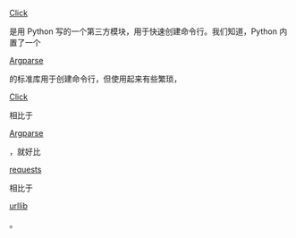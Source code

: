 [Click](https://github.com/pallets/click)

是用 Python 写的一个第三方模块，用于快速创建命令行。我们知道，Python 内置了一个

[Argparse](https://docs.python.org/2/howto/argparse.html)

的标准库用于创建命令行，但使用起来有些繁琐，

[Click](https://github.com/pallets/click)

相比于

[Argparse](https://docs.python.org/2/howto/argparse.html)

，就好比

[requests](https://github.com/kennethreitz/requests)

相比于

[urllib](https://docs.python.org/2/library/urllib.html)

。

